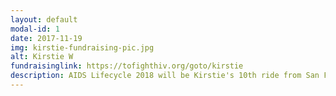```yaml
---
layout: default
modal-id: 1
date: 2017-11-19
img: kirstie-fundraising-pic.jpg
alt: Kirstie W
fundraisinglink: https://tofighthiv.org/goto/kirstie
description: AIDS Lifecycle 2018 will be Kirstie's 10th ride from San Francisco to LA.
---
```

